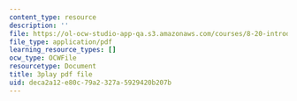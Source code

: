 ```yaml
---
content_type: resource
description: ''
file: https://ol-ocw-studio-app-qa.s3.amazonaws.com/courses/8-20-introduction-to-special-relativity-january-iap-2021/deca2a12e80c79a2327a5929420b207b_eF38136N_4c.pdf
file_type: application/pdf
learning_resource_types: []
ocw_type: OCWFile
resourcetype: Document
title: 3play pdf file
uid: deca2a12-e80c-79a2-327a-5929420b207b
---
```


